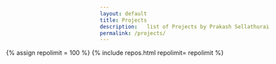 ```yaml
---
layout: default
title: Projects
description:   list of Projects by Prakash Sellathurai
permalink: /projects/
---
```

<div style="   width: 99.5vw;
    position: relative;
    left: calc(-50vw + 50%);
    padding-left: 1em;
    border-right-width: 1em;
    padding-right: 1em;">

{% assign repolimit = 100 %}
{% include repos.html  repolimit= repolimit %}

</div>